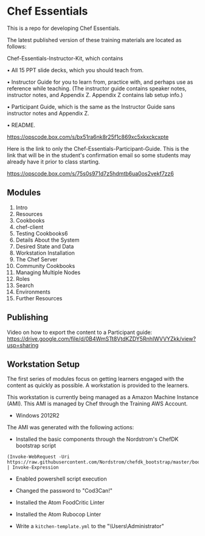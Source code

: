 # Chef Essentials

This is a repo for developing Chef Essentials.

The latest published version of these training materials are located as follows:

Chef-Essentials-Instructor-Kit, which contains

•	All 15 PPT slide decks, which you should teach from.

•	Instructor Guide for you to learn from, practice with, and perhaps use as reference while teaching. (The instructor guide contains speaker notes, instructor notes, and Appendix Z. Appendix Z contains lab setup info.)

•	Participant Guide, which is the same as the Instructor Guide sans instructor notes and Appendix Z.

•	README.

https://opscode.box.com/s/bx51ra6nk8r25f1c869xc5xkxckcxpte

Here is the link to only the Chef-Essentials-Participant-Guide. This is the link that will be in the student's confirmation email so some students may already have it prior to class starting.

https://opscode.box.com/s/75s0s971d7z5hdmtb6ua0os2vekf7zz6


## Modules

1. Intro
2. Resources
3. Cookbooks
4. chef-client
5. Testing Cookbooks6
6. Details About the System
7.	Desired State and Data
8.	Workstation Installation
9.	The Chef Server
10.	Community Cookbooks
11.	Managing Multiple Nodes
12.	Roles
13.	Search
14.	Environments
15.	Further Resources

## Publishing

Video on how to export the content to a Participant guide: https://drive.google.com/file/d/0B4WmSTt8VtdKZDY5RnhIWVVYZkk/view?usp=sharing

## Workstation Setup

The first series of modules focus on getting learners engaged with the content as quickly as possible. A workstation is provided to the learners.

This workstation is currently being managed as a Amazon Machine Instance (AMI). This AMI is managed by Chef through the Training AWS Account.

* Windows 2012R2

The AMI was generated with the following actions:

* Installed the basic components through the Nordstrom's ChefDK bootstrap script

```
(Invoke-WebRequest -Uri https://raw.githubusercontent.com/Nordstrom/chefdk_bootstrap/master/bootstrap.ps1).Content | Invoke-Expression
```

* Enabled powershell script execution

* Changed the password to "Cod3Can!"

* Installed the Atom FoodCritic Linter
* Installed the Atom Rubocop Linter
* Write a `kitchen-template.yml` to the "\\Users\\Administrator"
